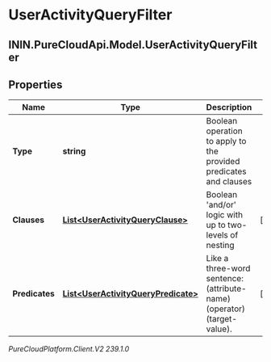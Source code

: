 # UserActivityQueryFilter

## ININ.PureCloudApi.Model.UserActivityQueryFilter

## Properties

|Name | Type | Description | Notes|
|------------ | ------------- | ------------- | -------------|
| **Type** | **string** | Boolean operation to apply to the provided predicates and clauses | |
| **Clauses** | [**List&lt;UserActivityQueryClause&gt;**](UserActivityQueryClause) | Boolean &#39;and/or&#39; logic with up to two-levels of nesting | [optional] |
| **Predicates** | [**List&lt;UserActivityQueryPredicate&gt;**](UserActivityQueryPredicate) | Like a three-word sentence: (attribute-name) (operator) (target-value). | [optional] |



_PureCloudPlatform.Client.V2 239.1.0_
